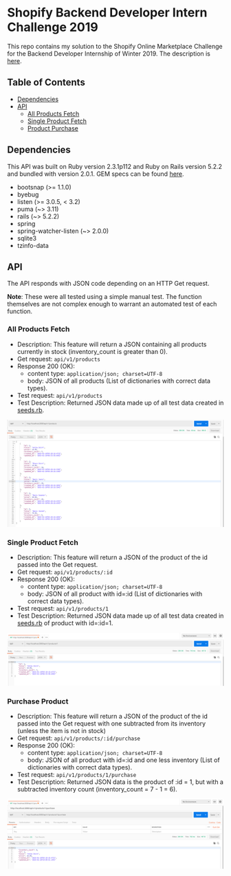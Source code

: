 # Shopify Backend Developer Intern Challenge 2019

This repo contains my solution to the Shopify Online Marketplace Challenge for the Backend Developer Internship of Winter 2019. The description is [here](https://docs.google.com/document/d/1J49NAOIoWYOumaoQCKopPfudWI_jsQWVKlXmw1f1r-4/edit).

## Table of Contents

* [Dependencies](#Dependencies)
* [API](#API)
    * [All Products Fetch](#All-Products-Fetch)
    * [Single Product Fetch](#Single-Product-Fetch)
    * [Product Purchase](#Purchase-Product)

## Dependencies

This API was built on Ruby version 2.3.1p112 and Ruby on Rails version 5.2.2 and bundled with version 2.0.1. GEM specs can be found [here](Gemfile.lock).

* bootsnap (>= 1.1.0)
* byebug
* listen (>= 3.0.5, < 3.2)
* puma (~> 3.11)
* rails (~> 5.2.2)
* spring
* spring-watcher-listen (~> 2.0.0)
* sqlite3
* tzinfo-data

## API

The API responds with JSON code depending on an HTTP Get request.

**Note**: These were all tested using a simple manual test. The function themselves are not complex enough to warrant an automated test of each function.

### All Products Fetch

* Description: This feature will return a JSON containing all products currently in stock (inventory_count is greater than 0). 
* Get request: `api/v1/products`
* Response 200 (OK):
    * content type: `application/json; charset=UTF-8`
    * body: JSON of all products (List of dictionaries with correct data types).
* Test request: `api/v1/products`
* Test Description: Returned JSON data made up of all test data created in [seeds.rb](db/seeds.rb). 


![image of all products fetch](images/api_v1_products.PNG)

### Single Product Fetch

* Description: This feature will return a JSON of the product of the id passed into the Get request. 
* Get request: `api/v1/products/:id`
* Response 200 (OK):
    * content type: `application/json; charset=UTF-8`
    * body: JSON of all product with id=:id (List of dictionaries with correct data types).
* Test request: `api/v1/products/1`
* Test Description: Returned JSON data made up of all test data created in [seeds.rb](db/seeds.rb) of product with id=:id=1. 

![image of single product fetch](images/api_v1_products_1.PNG)

### Purchase Product
* Description: This feature will return a JSON of the product of the id passed into the Get request with one subtracted from its inventory (unless the item is not in stock)
* Get request: `api/v1/products/:id/purchase`
* Response 200 (OK):
    * content type: `application/json; charset=UTF-8`
    * body: JSON of all product with id=:id and one less inventory (List of dictionaries with correct data types).
* Test request: `api/v1/products/1/purchase`
* Test Description: Returned JSON data is the product of :id = 1, but with a subtracted inventory count (inventory_count = 7 - 1 = 6). 

![image of purchase fetch](images/api_v1_products_1_purchase.PNG)
